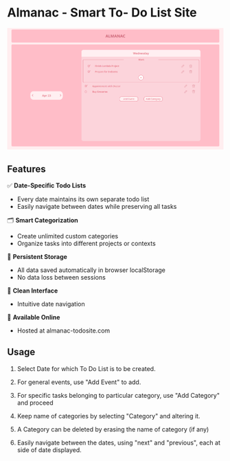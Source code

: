 # Almanac - Smart To- Do List Site

![Todo List Screenshot](image.png) 

## Features

✅ **Date-Specific Todo Lists**  
- Every date maintains its own separate todo list
- Easily navigate between dates while preserving all tasks

🗂 **Smart Categorization**  
- Create unlimited custom categories
- Organize tasks into different projects or contexts

🔁 **Persistent Storage**  
- All data saved automatically in browser localStorage
- No data loss between sessions

🎨 **Clean Interface**  
- Intuitive date navigation

🚀 **Available Online**  
- Hosted at almanac-todosite.com

## Usage

1. Select Date for which To Do List is to be created.

2. For general events, use "Add Event" to add.

3. For specific tasks belonging to particular category, use "Add Category" and proceed

4. Keep name of categories by selecting "Category" and altering it.

5. A Category can be deleted by erasing the name of category (if any)

6. Easily navigate between the dates, using "next" and "previous", each at side of date displayed.

